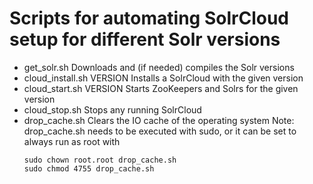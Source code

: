 # Scripts for automating SolrCloud setup for different Solr versions

* get_solr.sh
   Downloads and (if needed) compiles the Solr versions
 * cloud_install.sh VERSION
   Installs a SolrCloud with the given version
 * cloud_start.sh VERSION
   Starts ZooKeepers and Solrs for the given version
 * cloud_stop.sh
   Stops any running SolrCloud
 * drop_cache.sh
   Clears the IO cache of the operating system
   Note: drop_cache.sh needs to be executed with sudo, or it can be set to always run as root with
   ```
   sudo chown root.root drop_cache.sh
   sudo chmod 4755 drop_cache.sh
   ```
